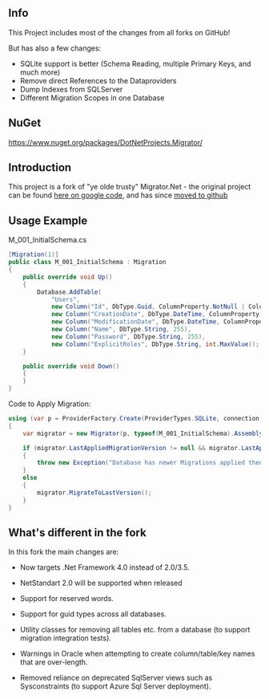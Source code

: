 Info
----
This Project includes most of the changes from all forks on GitHub! 

But has also a few changes:
  - SQLite support is better (Schema Reading, multiple Primary Keys, and much more)
  - Remove direct References to the Dataproviders
  - Dump Indexes from SQLServer
  - Different Migration Scopes in one Database


NuGet
-----
https://www.nuget.org/packages/DotNetProjects.Migrator/

Introduction
------------

This project is a fork of "ye olde trusty" Migrator.Net - the original project can be found [here on google code][1], and has since [moved to github][2]
  
Usage Example
-------------

M_001_InitialSchema.cs
```cs
[Migration(1)]
public class M_001_InitialSchema : Migration
{
	public override void Up()
	{
		Database.AddTable(
			"Users",
			new Column("Id", DbType.Guid, ColumnProperty.NotNull | ColumnProperty.PrimaryKey),
			new Column("CreationDate", DbType.DateTime, ColumnProperty.NotNull),
			new Column("ModificationDate", DbType.DateTime, ColumnProperty.NotNull),
			new Column("Name", DbType.String, 255),
			new Column("Password", DbType.String, 255),
			new Column("ExplicitRoles", DbType.String, int.MaxValue));
	}

	public override void Down()
	{
	}
}
```

Code to Apply Migration:
```cs
using (var p = ProviderFactory.Create(ProviderTypes.SQLite, connection, null))
{
	var migrator = new Migrator(p, typeof(M_001_InitialSchema).Assembly, false));

	if (migrator.LastAppliedMigrationVersion != null && migrator.LastAppliedMigrationVersion.Value > migrator.AssemblyLastMigrationVersion)
	{
		throw new Exception("Database has newer Migrations applied then the Software supports");
	}
	else
	{
		migrator.MigrateToLastVersion();
	}
}
```

What's different in the fork
----------------------------

In this fork the main changes are:

* Now targets .Net Framework 4.0 instead of 2.0/3.5.
* NetStandart 2.0 will be supported when released
* Support for reserved words.
* Support for guid types across all databases.
* Utility classes for removing all tables etc. from a database (to support migration integration tests).
* Warnings in Oracle when attempting to create column/table/key names that are over-length.
* Removed reliance on deprecated SqlServer views such as Sysconstraints (to support Azure Sql Server deployment).

  [1]: http://code.google.com/p/migratordotnet/
  [2]: https://github.com/migratordotnet/Migrator.NET
